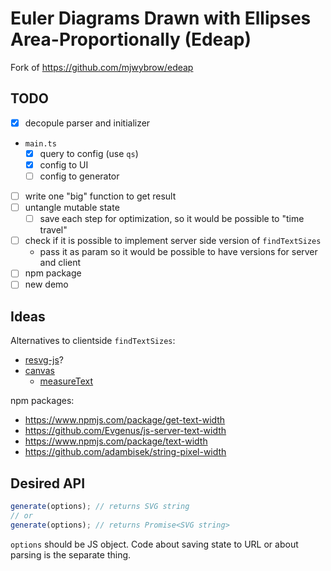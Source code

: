 # Euler Diagrams Drawn with Ellipses Area-Proportionally (Edeap)

Fork of https://github.com/mjwybrow/edeap

## TODO

- [x] decopule parser and initializer
- `main.ts`
  - [x] query to config (use `qs`)
  - [x] config to UI
  - [ ] config to generator
- [ ] write one "big" function to get result
- [ ] untangle mutable state
  - [ ] save each step for optimization, so it would be possible to "time travel"
- [ ] check if it is possible to implement server side version of `findTextSizes`
  - pass it as param so it would be possible to have versions for server and client
- [ ] npm package
- [ ] new demo

## Ideas

Alternatives to clientside `findTextSizes`:

- [resvg-js](https://github.com/yisibl/resvg-js)?
- [canvas](https://github.com/Brooooooklyn/canvas)
  - [measureText](https://developer.mozilla.org/en-US/docs/Web/API/CanvasRenderingContext2D/measureText)

npm packages:

- https://www.npmjs.com/package/get-text-width
- https://github.com/Evgenus/js-server-text-width
- https://www.npmjs.com/package/text-width
- https://github.com/adambisek/string-pixel-width

## Desired API

```ts
generate(options); // returns SVG string
// or
generate(options); // returns Promise<SVG string>
```

`options` should be JS object. Code about saving state to URL or about parsing is the separate thing.
